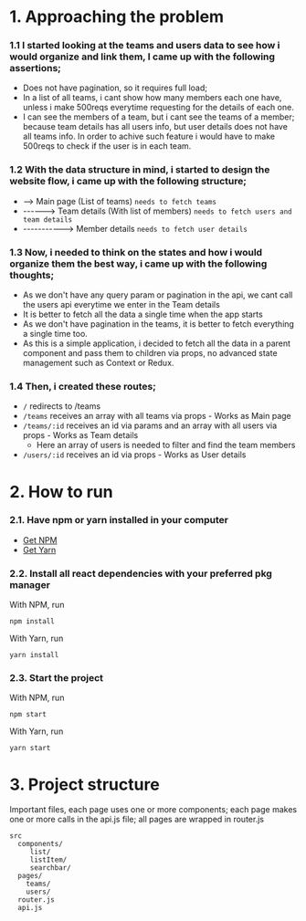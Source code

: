 # 1. Approaching the problem

### 1.1 I started looking at the teams and users data to see how i would organize and link them, I came up with the following assertions;

- Does not have pagination, so it requires full load;
- In a list of all teams, i cant show how many members each one have, unless i make 500reqs everytime requesting for the details of each one.
- I can see the members of a team, but i cant see the teams of a member; because team details has all users info, but user details does not have all teams info. In order to achive such feature i would have to make 500reqs to check if the user is in each team.

### 1.2 With the data structure in mind, i started to design the website flow, i came up with the following structure;

- --> Main page (List of teams) `needs to fetch teams`
- ------> Team details (With list of members) `needs to fetch users and team details`
- -----------> Member details `needs to fetch user details`

### 1.3 Now, i needed to think on the states and how i would organize them the best way, i came up with the following thoughts;

- As we don't have any query param or pagination in the api, we cant call the users api everytime we enter in the Team details
- It is better to fetch all the data a single time when the app starts
- As we don't have pagination in the teams, it is better to fetch everything a single time too.
- As this is a simple application, i decided to fetch all the data in a parent component and pass them to children via props, no advanced state management such as Context or Redux.

### 1.4 Then, i created these routes;

- `/` redirects to /teams
- `/teams` receives an array with all teams via props - Works as Main page
- `/teams/:id` receives an id via params and an array with all users via props - Works as Team details
  - Here an array of users is needed to filter and find the team members
- `/users/:id` receives an id via props - Works as User details

# 2. How to run

### 2.1. Have npm or yarn installed in your computer

- [Get NPM](https://nodejs.org/en/download/)
- [Get Yarn](https://yarnpkg.com/)

### 2.2. Install all react dependencies with your preferred pkg manager

With NPM, run

```
npm install
```

With Yarn, run

```
yarn install
```

### 2.3. Start the project

With NPM, run

```
npm start
```

With Yarn, run

```
yarn start
```

# 3. Project structure

Important files, each page uses one or more components; each page makes one or more calls in the api.js file; all pages are wrapped in router.js

```
src
  components/
     list/
     listItem/
     searchbar/
  pages/
    teams/
    users/
  router.js
  api.js
```
